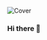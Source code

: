 ![Cover](https://github.com/Mehdimosteghanemi/Mehdimosteghanemi/main/img/cover.jpg)


### Hi there 👋

<!--
**Mehdimosteghanemi/Mehdimosteghanemi** is a ✨ _special_ ✨ repository because its `README.md` (this file) appears on your GitHub profile.

Here are some ideas to get you started:

- 🔭 I’m currently working on ...
- 🌱 I’m currently learning ...
- 👯 I’m looking to collaborate on ...
- 🤔 I’m looking for help with ...
- 💬 Ask me about ...
- 📫 How to reach me: ...
- 😄 Pronouns: ...
- ⚡ Fun fact: ...
-->

